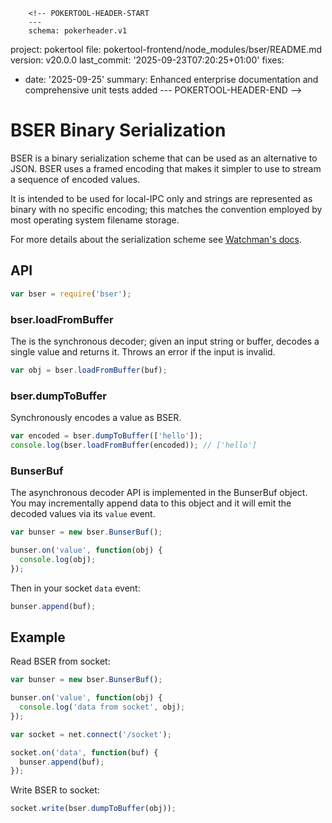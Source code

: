         <!-- POKERTOOL-HEADER-START
        ---
        schema: pokerheader.v1
project: pokertool
file: pokertool-frontend/node_modules/bser/README.md
version: v20.0.0
last_commit: '2025-09-23T07:20:25+01:00'
fixes:
- date: '2025-09-25'
  summary: Enhanced enterprise documentation and comprehensive unit tests added
        ---
        POKERTOOL-HEADER-END -->
# BSER Binary Serialization

BSER is a binary serialization scheme that can be used as an alternative to JSON.
BSER uses a framed encoding that makes it simpler to use to stream a sequence of
encoded values.

It is intended to be used for local-IPC only and strings are represented as binary
with no specific encoding; this matches the convention employed by most operating
system filename storage.

For more details about the serialization scheme see
[Watchman's docs](https://facebook.github.io/watchman/docs/bser.html).

## API

```js
var bser = require('bser');
```

### bser.loadFromBuffer

The is the synchronous decoder; given an input string or buffer,
decodes a single value and returns it.  Throws an error if the
input is invalid.

```js
var obj = bser.loadFromBuffer(buf);
```

### bser.dumpToBuffer

Synchronously encodes a value as BSER.

```js
var encoded = bser.dumpToBuffer(['hello']);
console.log(bser.loadFromBuffer(encoded)); // ['hello']
```

### BunserBuf

The asynchronous decoder API is implemented in the BunserBuf object.
You may incrementally append data to this object and it will emit the
decoded values via its `value` event.

```js
var bunser = new bser.BunserBuf();

bunser.on('value', function(obj) {
  console.log(obj);
});
```

Then in your socket `data` event:

```js
bunser.append(buf);
```

## Example

Read BSER from socket:

```js
var bunser = new bser.BunserBuf();

bunser.on('value', function(obj) {
  console.log('data from socket', obj);
});

var socket = net.connect('/socket');

socket.on('data', function(buf) {
  bunser.append(buf);
});
```

Write BSER to socket:

```js
socket.write(bser.dumpToBuffer(obj));
```
